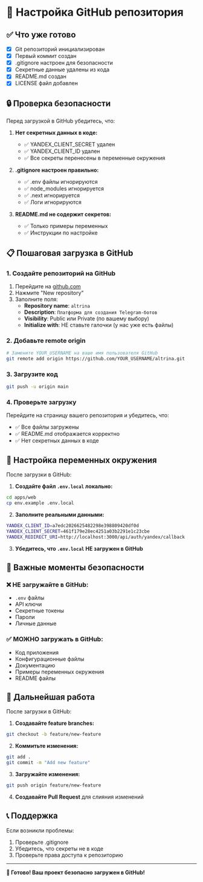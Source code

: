 # 🚀 Настройка GitHub репозитория

## ✅ Что уже готово

- [x] Git репозиторий инициализирован
- [x] Первый коммит создан
- [x] .gitignore настроен для безопасности
- [x] Секретные данные удалены из кода
- [x] README.md создан
- [x] LICENSE файл добавлен

## 🔒 Проверка безопасности

Перед загрузкой в GitHub убедитесь, что:

1. **Нет секретных данных в коде:**
   - ✅ YANDEX_CLIENT_SECRET удален
   - ✅ YANDEX_CLIENT_ID удален
   - ✅ Все секреты перенесены в переменные окружения

2. **.gitignore настроен правильно:**
   - ✅ .env файлы игнорируются
   - ✅ node_modules игнорируется
   - ✅ .next игнорируется
   - ✅ Логи игнорируются

3. **README.md не содержит секретов:**
   - ✅ Только примеры переменных
   - ✅ Инструкции по настройке

## 📋 Пошаговая загрузка в GitHub

### 1. Создайте репозиторий на GitHub

1. Перейдите на [github.com](https://github.com)
2. Нажмите "New repository"
3. Заполните поля:
   - **Repository name**: `altrina`
   - **Description**: `Платформа для создания Telegram-ботов`
   - **Visibility**: Public или Private (по вашему выбору)
   - **Initialize with**: НЕ ставьте галочки (у нас уже есть файлы)

### 2. Добавьте remote origin

```bash
# Замените YOUR_USERNAME на ваше имя пользователя GitHub
git remote add origin https://github.com/YOUR_USERNAME/altrina.git
```

### 3. Загрузите код

```bash
git push -u origin main
```

### 4. Проверьте загрузку

Перейдите на страницу вашего репозитория и убедитесь, что:
- ✅ Все файлы загружены
- ✅ README.md отображается корректно
- ✅ Нет секретных данных в коде

## 🔐 Настройка переменных окружения

После загрузки в GitHub:

1. **Создайте файл `.env.local` локально:**
```bash
cd apps/web
cp env.example .env.local
```

2. **Заполните реальными данными:**
```bash
YANDEX_CLIENT_ID=a7edc2026625482298e398809420df0d
YANDEX_CLIENT_SECRET=461f179e28ec4251a03b2291e1c23cbe
YANDEX_REDIRECT_URI=http://localhost:3000/api/auth/yandex/callback
```

3. **Убедитесь, что `.env.local` НЕ загружен в GitHub**

## 🚨 Важные моменты безопасности

### ❌ НЕ загружайте в GitHub:
- `.env` файлы
- API ключи
- Секретные токены
- Пароли
- Личные данные

### ✅ МОЖНО загружать в GitHub:
- Код приложения
- Конфигурационные файлы
- Документацию
- Примеры переменных окружения
- README файлы

## 🔄 Дальнейшая работа

После загрузки в GitHub:

1. **Создавайте feature branches:**
```bash
git checkout -b feature/new-feature
```

2. **Коммитьте изменения:**
```bash
git add .
git commit -m "Add new feature"
```

3. **Загружайте изменения:**
```bash
git push origin feature/new-feature
```

4. **Создавайте Pull Request** для слияния изменений

## 📞 Поддержка

Если возникли проблемы:
1. Проверьте .gitignore
2. Убедитесь, что секреты не в коде
3. Проверьте права доступа к репозиторию

---

**🎯 Готово! Ваш проект безопасно загружен в GitHub!**
